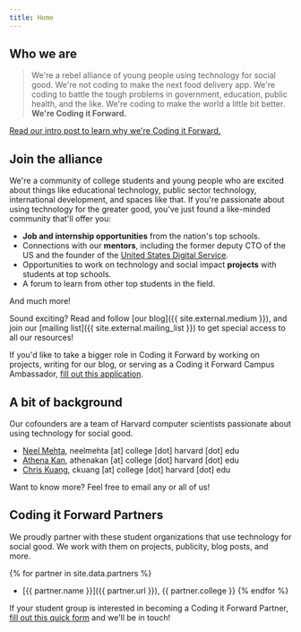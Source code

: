 ```yaml
---
title: Home
---
```


## Who we are

> We're a rebel alliance of young people using technology for social good. We're not coding to make the next food delivery app. We're coding to battle the tough problems in government, education, public health, and the like. We're coding to make the world a little bit better. **We're Coding it Forward.**

[Read our intro post to learn why we're Coding it Forward.](https://blog.codingitforward.com/a-rebel-alliance-of-young-people-using-technology-for-social-good-846eeafa9653#.40033t8rf)

## Join the alliance

We're a community of college students and young people who are excited about things like educational technology, public sector technology, international development, and spaces like that. If you're passionate about using technology for the greater good, you've just found a like-minded community that'll offer you:

- **Job and internship opportunities** from the nation's top schools.
- Connections with our **mentors**, including the former deputy CTO of the US and the founder of the [United States Digital Service](https://www.usds.gov/).
- Opportunities to work on technology and social impact **projects** with students at top schools.
- A forum to learn from other top students in the field.

And much more!

Sound exciting? Read and follow [our blog]({{ site.external.medium }}), and join our [mailing list]({{ site.external.mailing_list }}) to get special access to all our resources!

If you'd like to take a bigger role in Coding it Forward by working on projects, writing for our blog, or serving as a Coding it Forward Campus Ambassador, [fill out this application](https://goo.gl/forms/dzP68BoWeT22iKMf1).

## A bit of background

Our cofounders are a team of Harvard computer scientists passionate about using technology for social good.

- [Neel Mehta](http://hathix.com), neelmehta [at] college [dot] harvard [dot] edu
- [Athena Kan](http://athenakan.com), athenakan [at] college [dot] harvard [dot] edu
- [Chris Kuang](https://medium.com/@chriskuang), ckuang [at] college [dot] harvard [dot] edu

Want to know more? Feel free to email any or all of us!

## Coding it Forward Partners

We proudly partner with these student organizations that use technology for social good. We work with them on projects, publicity, blog posts, and more.

{% for partner in site.data.partners %}
- [{{ partner.name }}]({{ partner.url }}), {{ partner.college }}
{% endfor %}

If your student group is interested in becoming a Coding it Forward Partner, [fill out this quick form](https://goo.gl/forms/6REK9bPwf85dRUMD3) and we'll be in touch!

<!--
    TODO: use bootstrap so we can have some a nice grid system and can show these images
    <img src="assets/images/partners/harvard-open-data-project.png" width="200">
-->
